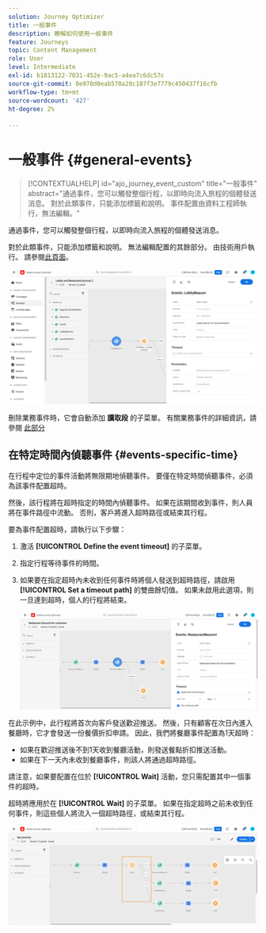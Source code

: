 ```yaml
---
solution: Journey Optimizer
title: 一般事件
description: 瞭解如何使用一般事件
feature: Journeys
topic: Content Management
role: User
level: Intermediate
exl-id: b1813122-7031-452e-9ac5-a4ea7c6dc57c
source-git-commit: 0e978d0eab570a28c187f3e7779c450437f16cfb
workflow-type: tm+mt
source-wordcount: '427'
ht-degree: 2%

---
```


# 一般事件 {#general-events}

>[!CONTEXTUALHELP]
>id="ajo_journey_event_custom"
>title="一般事件"
>abstract="通過事件，您可以觸發整個行程，以即時向流入旅程的個體發送消息。 對於此類事件，只能添加標籤和說明。 事件配置由資料工程師執行，無法編輯。"

通過事件，您可以觸發整個行程，以即時向流入旅程的個體發送消息。

對於此類事件，只能添加標籤和說明。 無法編輯配置的其餘部分。 由技術用戶執行。 請參閱[此頁面](../event/about-events.md)。

![](assets/general-events.png)

刪除業務事件時，它會自動添加 **讀取段** 的子菜單。 有關業務事件的詳細資訊，請參閱 [此部分](../event/about-events.md)

## 在特定時間內偵聽事件 {#events-specific-time}

在行程中定位的事件活動將無限期地偵聽事件。 要僅在特定時間偵聽事件，必須為該事件配置超時。

然後，該行程將在超時指定的時間內偵聽事件。 如果在該期間收到事件，則人員將在事件路徑中流動。 否則，客戶將進入超時路徑或結束其行程。

要為事件配置超時，請執行以下步驟：

1. 激活 **[!UICONTROL Define the event timeout]** 的子菜單。

1. 指定行程等待事件的時間。

1. 如果要在指定超時內未收到任何事件時將個人發送到超時路徑，請啟用 **[!UICONTROL Set a timeout path]** 的雙曲餘切值。 如果未啟用此選項，則一旦達到超時，個人的行程將結束。

   ![](assets/event-timeout.png)

在此示例中，此行程將首次向客戶發送歡迎推送。 然後，只有顧客在次日內進入餐廳時，它才會發送一份餐價折扣申請。 因此，我們將餐廳事件配置為1天超時：

* 如果在歡迎推送後不到1天收到餐廳活動，則發送餐點折扣推送活動。
* 如果在下一天內未收到餐廳事件，則該人將通過超時路徑。

請注意，如果要配置在位於 **[!UICONTROL Wait]** 活動，您只需配置其中一個事件的超時。

超時將應用於在 **[!UICONTROL Wait]** 的子菜單。 如果在指定超時之前未收到任何事件，則這些個人將流入一個超時路徑，或結束其行程。

![](assets/event-timeout-group.png)
